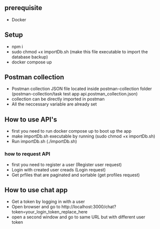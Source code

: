 ## prerequisite

- Docker

## Setup

- npm i
- sudo chmod +x importDb.sh (make this file executable to import the database backup)
- docker compose up

## Postman collection

- Postman collection JSON file located inside postman-collection folder (postman-collection/task test app api.postman_collection.json)
- collection can be directly imported in postman
- All the neccessary variable are already set

## How to use API's

- first you need to run docker compose up to boot up the app
- make importDb.sh executable by running (sudo chmod +x importDb.sh)
- Run importDb.sh (./importDb.sh)

### how to request API

- first you need to register a user (Register user request)
- Login with created user creads (Login request)
- Get prfiles that are paginated and sortable (get profiles request)

## How to use chat app

- Get a token by logging in with a user
- Open browser and go to http://localhost:3000/chat?token=your_login_token_replace_here
- open a second window and go to same URL but with different user token

